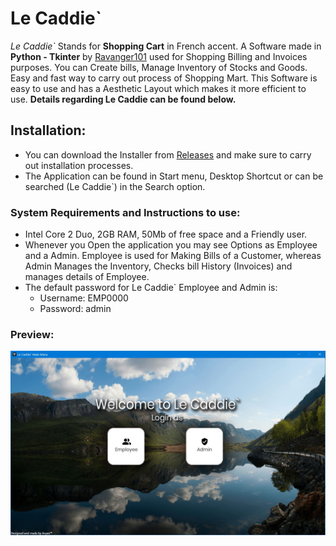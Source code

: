 
# Le Caddie`

*Le Caddie`* Stands for **Shopping Cart** in French accent. A Software made in **Python - Tkinter** by [Ravanger101](https://github.com/Ravanger101) used for Shopping Billing and Invoices purposes. You can Create bills, Manage Inventory of Stocks and Goods. Easy and fast way to carry out process of Shopping Mart. This Software is easy to use and has a Aesthetic Layout which makes it more efficient to use. **Details regarding Le Caddie can be found below.**

## Installation:
- You can download the Installer from [Releases]() and make sure to carry out installation processes.
- The Application can be found in Start menu, Desktop Shortcut or can be searched (Le Caddie`) in the Search option.

### System Requirements and Instructions to use:
- Intel Core 2 Duo, 2GB RAM, 50Mb of free space and a Friendly user.
- Whenever you Open the application you may see Options as Employee and a Admin. Employee is used for Making Bills of a Customer, whereas Admin Manages the Inventory, Checks bill History (Invoices) and manages details of Employee.
- The default password for Le Caddie` Employee and Admin is:
  - Username: EMP0000
  - Password: admin

### Preview:
![Image](./Preview1.JPG)


  





